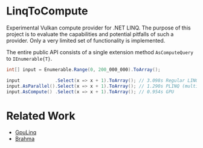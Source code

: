 # LinqToCompute

Experimental Vulkan compute provider for .NET LINQ. The purpose of this project is to evaluate the capabilities and potential pitfalls of such a provider. Only a very limited set of functionality is implemented.

The entire public API consists of a single extension method `AsComputeQuery` to `IEnumerable{T}`.

```csharp
int[] input = Enumerable.Range(0, 200_000_000).ToArray();

input             .Select(x => x + 1).ToArray(); // 3.098s Regular LINQ (single CPU core)
input.AsParallel().Select(x => x + 1).ToArray(); // 1.290s PLINQ (multiple CPU cores)
input.AsCompute() .Select(x => x + 1).ToArray(); // 0.954s GPU
```

# Related Work

- [GpuLinq](https://github.com/nessos/GpuLinq)
- [Brahma](https://brahma.codeplex.com/)
